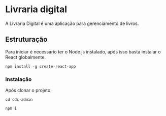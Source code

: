 # Livraria digital
 A Livraria Digital é uma aplicação para gerenciamento de livros.

## Estruturação
Para iniciar é necessario ter o Node.js instalado, após isso basta instalar o React globalmente.

```npm install -g create-react-app```

### Instalação
Após clonar o projeto:

`cd cdc-admin`

`npm i`




 
 
